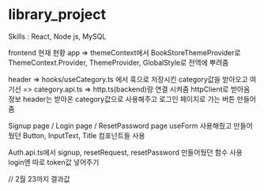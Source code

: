 # library_project

Skills : React, Node js, MySQL


frontend 현재 현황
app => themeContext에서 BookStoreThemeProvider로 ThemeContext.Provider, ThemeProvider, GlobalStyle로 전역에 뿌려줌 

header => hooks/useCategory.ts 에서 훅으로 저장시킨 category값을 받아오고 여기선 => category.api.ts => http.ts(backend)랑 연결 시켜줌 httpClient로 받아옴 정보
header는 받아온 category값으로 사용해주고 로그인 페이지로 가는 버튼 만들어줌

Signup page / Login page / ResetPassword page
useForm 사용해줬고 만들어뒀던 Button, InputText, Title 컴포넌트들 사용

Auth.api.ts에서 signup, resetRequest, resetPassword 만들어뒀던 함수 사용
login엔 따로 token값 넣어주기

// 2월 23까지 결과값